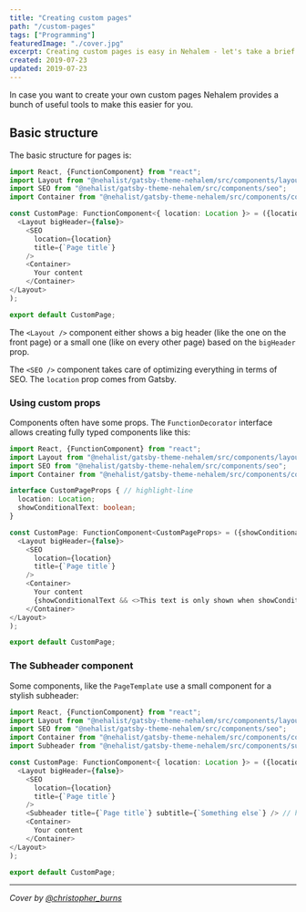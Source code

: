 ```yaml
---
title: "Creating custom pages"
path: "/custom-pages"
tags: ["Programming"]
featuredImage: "./cover.jpg"
excerpt: Creating custom pages is easy in Nehalem - let's take a brief look.
created: 2019-07-23
updated: 2019-07-23
---
```


In case you want to create your own custom pages Nehalem provides a bunch of useful tools to make this easier for you.

## Basic structure

The basic structure for pages is:

```typescript jsx
import React, {FunctionComponent} from "react";
import Layout from "@nehalist/gatsby-theme-nehalem/src/components/layout";
import SEO from "@nehalist/gatsby-theme-nehalem/src/components/seo";
import Container from "@nehalist/gatsby-theme-nehalem/src/components/common";

const CustomPage: FunctionComponent<{ location: Location }> = ({location}) => (
  <Layout bigHeader={false}>
    <SEO
      location={location}
      title={`Page title`}
    />
    <Container>
      Your content    
    </Container>
</Layout>
);

export default CustomPage;
```

The `<Layout />` component either shows a big header (like the one on the front page) or a small one (like on every other page) based on the 
`bigHeader` prop.

The `<SEO />` component takes care of optimizing everything in terms of SEO. The `location` prop comes from Gatsby.

### Using custom props

Components often have some props. The `FunctionDecorator` interface allows creating fully typed components like this:

```typescript jsx
import React, {FunctionComponent} from "react";
import Layout from "@nehalist/gatsby-theme-nehalem/src/components/layout";
import SEO from "@nehalist/gatsby-theme-nehalem/src/components/seo";
import Container from "@nehalist/gatsby-theme-nehalem/src/components/common";

interface CustomPageProps { // highlight-line
  location: Location;
  showConditionalText: boolean;
}

const CustomPage: FunctionComponent<CustomPageProps> = ({showConditionalText, location}) => ( // highlight-line
  <Layout bigHeader={false}>
    <SEO
      location={location}
      title={`Page title`}
    />
    <Container>
      Your content
      {showConditionalText && <>This text is only shown when showConditionalText is true </>} // highlight-line    
    </Container>
</Layout>
);

export default CustomPage;
```

### The Subheader component

Some components, like the `PageTemplate` use a small component for a stylish subheader:

```typescript jsx
import React, {FunctionComponent} from "react";
import Layout from "@nehalist/gatsby-theme-nehalem/src/components/layout";
import SEO from "@nehalist/gatsby-theme-nehalem/src/components/seo";
import Container from "@nehalist/gatsby-theme-nehalem/src/components/common";
import Subheader from "@nehalist/gatsby-theme-nehalem/src/components/subheader";

const CustomPage: FunctionComponent<{ location: Location }> = ({location}) => (
  <Layout bigHeader={false}>
    <SEO
      location={location}
      title={`Page title`}
    />
    <Subheader title={`Page title`} subtitle={`Something else`} /> // highlight-line
    <Container>
      Your content    
    </Container>
</Layout>
);

export default CustomPage;
```

---

*Cover by [@christopher_burns](https://unsplash.com/@christopher__burns)*
